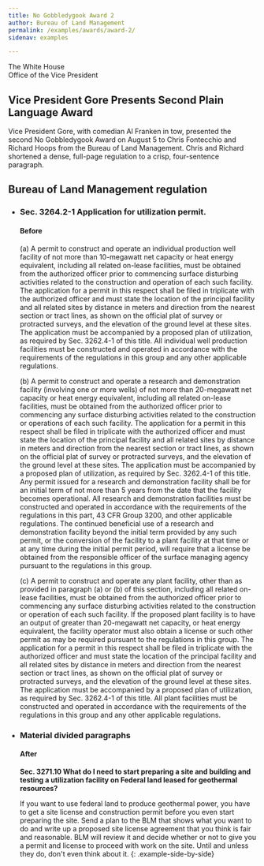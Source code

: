 ```yaml
---
title: No Gobbledygook Award 2
author: Bureau of Land Management
permalink: /examples/awards/award-2/
sidenav: examples

---
```


The White House  
Office of the Vice President

## Vice President Gore Presents Second Plain Language Award

Vice President Gore, with comedian Al Franken in tow, presented the second No Gobbledygook Award on August 5 to Chris Fontecchio and Richard Hoops from the Bureau of Land Management. Chris and Richard shortened a dense, full-page regulation to a crisp, four-sentence paragraph.

## Bureau of Land Management regulation

* ### Sec. 3264.2-1 Application for utilization permit.
  #### Before

  (a) A permit to construct and operate an individual production well facility of not more than 10-megawatt net capacity or heat energy equivalent, including all related on-lease facilities, must be obtained from the authorized officer prior to commencing surface disturbing activities related to the construction and operation of each such facility. The application for a permit in this respect shall be filed in triplicate with the authorized officer and must state the location of the principal facility and all related sites by distance in meters and direction from the nearest section or tract lines, as shown on the official plat of survey or protracted surveys, and the elevation of the ground level at these sites. The application must be accompanied by a proposed plan of utilization, as required by Sec. 3262.4-1 of this title. All individual well production facilities must be constructed and operated in accordance with the requirements of the regulations in this group and any other applicable regulations.

  (b) A permit to construct and operate a research and demonstration facility (involving one or more wells) of not more than 20-megawatt net capacity or heat energy equivalent, including all related on-lease facilities, must be obtained from the authorized officer prior to commencing any surface disturbing activities related to the construction or operations of each such facility. The application for a permit in this respect shall be filed in triplicate with the authorized officer and must state the location of the principal facility and all related sites by distance in meters and direction from the nearest section or tract lines, as shown on the official plat of survey or protracted surveys, and the elevation of the ground level at these sites. The application must be accompanied by a proposed plan of utilization, as required by Sec. 3262.4-1 of this title. Any permit issued for a research and demonstration facility shall be for an initial term of not more than 5 years from the date that the facility becomes operational. All research and demonstration facilities must be constructed and operated in accordance with the requirements of the regulations in this part, 43 CFR Group 3200, and other applicable regulations. The continued beneficial use of a research and demonstration facility beyond the initial term provided by any such permit, or the conversion of the facility to a plant facility at that time or at any time during the initial permit period, will require that a license be obtained from the responsible officer of the surface managing agency pursuant to the regulations in this group.

  (c) A permit to construct and operate any plant facility, other than as provided in paragraph (a) or (b) of this section, including all related on-lease facilities, must be obtained from the authorized officer prior to commencing any surface disturbing activities related to the construction or operation of each such facility. If the proposed plant facility is to have an output of greater than 20-megawatt net capacity, or heat energy equivalent, the facility operator must also obtain a license or such other permit as may be required pursuant to the regulations in this group. The application for a permit in this respect shall be filed in triplicate with the authorized officer and must state the location of the principal facility and all related sites by distance in meters and direction from the nearest section or tract lines, as shown on the official plat of survey or protracted surveys, and the elevation of the ground level at these sites. The application must be accompanied by a proposed plan of utilization, as required by Sec. 3262.4-1 of this title. All plant facilities must be constructed and operated in accordance with the requirements of the regulations in this group and any other applicable regulations.

* ### Material divided paragraphs
  #### After

  **Sec. 3271.10 What do I need to start preparing a site and building and testing a utilization facility on Federal land leased for geothermal resources?**

  If you want to use federal land to produce geothermal power, you have to get a site license and construction permit before you even start preparing the site. Send a plan to the BLM that shows what you want to do and write up a proposed site license agreement that you think is fair and reasonable. BLM will review it and decide whether or not to give you a permit and license to proceed with work on the site. Until and unless they do, don't even think about it.
{: .example-side-by-side}
